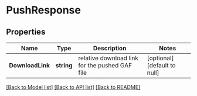 # PushResponse

## Properties
Name | Type | Description | Notes
------------ | ------------- | ------------- | -------------
**DownloadLink** | **string** | relative download link for the pushed GAF file | [optional] [default to null]

[[Back to Model list]](../README.md#documentation-for-models) [[Back to API list]](../README.md#documentation-for-api-endpoints) [[Back to README]](../README.md)

